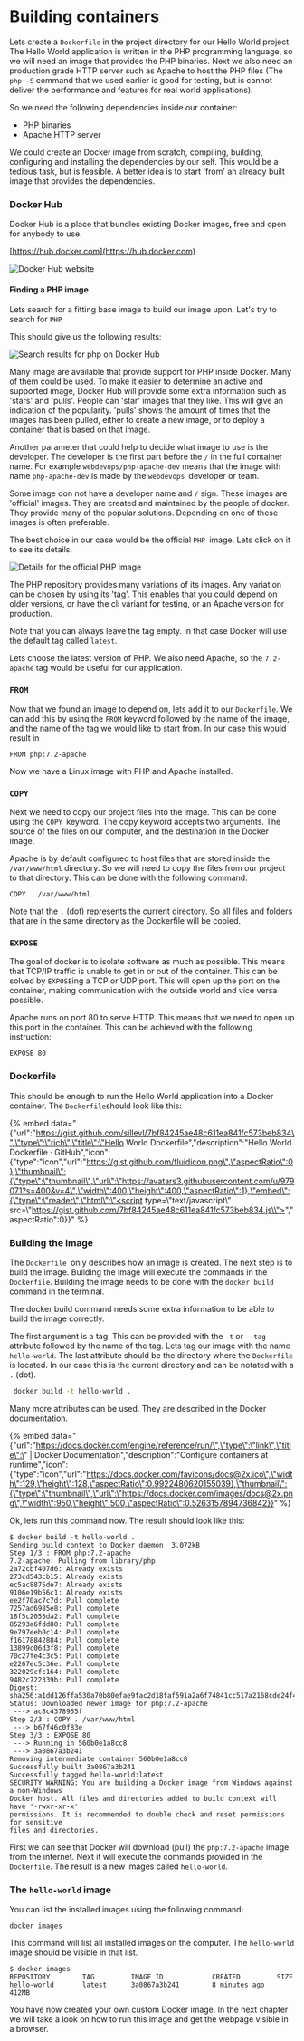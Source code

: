# Building containers

Lets create a `Dockerfile` in the project directory for our Hello World project. The Hello World application is written in the PHP programming language, so we will need an image that provides the PHP binaries. Next we also need an production grade HTTP server such as Apache to host the PHP files \(The `php -S` command that we used earlier is good for testing, but is cannot deliver the performance and features for real world applications\).

So we need the following dependencies inside our container:

* PHP binaries
* Apache HTTP server

We could create an Docker image from scratch, compiling, building, configuring and installing the dependencies by our self. This would be a tedious task, but is feasible. A better idea is to start 'from' an already built image that provides the dependencies. 

### Docker Hub

Docker Hub is a place that bundles existing Docker images, free and open for anybody to use. 

[https://hub.docker.com](https://hub.docker.com)

![Docker Hub website](.gitbook/assets/docker-hub.png)

#### Finding a PHP image

Lets search for a fitting base image to build our image upon. Let's try to search for `PHP`

This should give us the following results:

![Search results for php on Docker Hub](.gitbook/assets/docker-hub-search-php.png)

Many image are available that provide support for PHP inside Docker. Many of them could be used. To make it easier to determine an active and supported image, Docker Hub will provide some extra information such as 'stars' and 'pulls'. People can 'star' images that they like. This will give an indication of the popularity. 'pulls' shows the amount of times that the images has been pulled, either to create a new image, or to deploy a container that is based on that image.

Another parameter that could help to decide what image to use is the developer. The developer is the first part before the `/` in the full container name. For example `webdevops/php-apache-dev` means that the image with name `php-apache-dev` is made by the `webdevops `developer or team.

Some image don not have a developer name and `/` sign. These images are 'official' images. They are created and maintained by the people of docker. They provide many of the popular solutions. Depending on one of these images is often preferable. 

The best choice in our case would be the official `PHP `image. Lets click on it to see its details.

![Details for the official PHP image](.gitbook/assets/docker-hub-php-image.png)

The PHP repository provides many variations of its images. Any variation can be chosen by using its 'tag'. This enables that you could depend on older versions, or have the cli variant for testing, or an Apache version for production. 

Note that you can always leave the tag empty. In that case Docker will use the default tag called `latest`.

Lets choose the latest version of PHP. We also need Apache, so the `7.2-apache` tag would be useful for our application.

### `FROM`

Now that we found an image to depend on, lets add it to our `Dockerfile`. We can add this by using the `FROM` keyword followed by the name of the image, and the name of the tag we would like to start from. In our case this would result in 

```text
FROM php:7.2-apache
```

Now we have a Linux image with PHP and Apache installed.

### `COPY`

Next we need to copy our project files into the image. This can be done using the `COPY `keyword. The copy keyword accepts two arguments. The source of the files on our computer, and the destination in the Docker image.

Apache is by default configured to host files that are stored inside the `/var/www/html` directory. So we will need to copy the files from our project to that directory. This can be done with the following command.

```text
COPY . /var/www/html
```

Note that the `.` \(dot\) represents the current directory. So all files and folders that are in the same directory as the Dockerfile will be copied.

### `EXPOSE`

The goal of docker is to isolate software as much as possible. This means that TCP/IP traffic is unable to get in or out of the container. This can be solved by `EXPOSE`ing a TCP or UDP port. This will open up the port on the container, making communication with the outside world and vice versa possible.

Apache runs on port 80 to serve HTTP. This means that we need to open up this port in the container. This can be achieved with the following instruction:

```text
EXPOSE 80
```



### Dockerfile

This should be enough to run the Hello World application into a Docker container. The `Dockerfile`should look like this:

{% embed data="{\"url\":\"https://gist.github.com/sillevl/7bf84245ae48c611ea841fc573beb834\",\"type\":\"rich\",\"title\":\"Hello World Dockerfile\",\"description\":\"Hello World Dockerfile · GitHub\",\"icon\":{\"type\":\"icon\",\"url\":\"https://gist.github.com/fluidicon.png\",\"aspectRatio\":0},\"thumbnail\":{\"type\":\"thumbnail\",\"url\":\"https://avatars3.githubusercontent.com/u/979071?s=400&v=4\",\"width\":400,\"height\":400,\"aspectRatio\":1},\"embed\":{\"type\":\"reader\",\"html\":\"<script type=\\"text/javascript\\" src=\\"https://gist.github.com/7bf84245ae48c611ea841fc573beb834.js\\"></script>\",\"aspectRatio\":0}}" %}

### Building the image

The `Dockerfile `only describes how an image is created. The next step is to build the image. Building the image will execute the commands in the `Dockerfile`.  Building the image needs to be done with the `docker build` command in the terminal.

The docker build command needs some extra information to be able to build the image correctly.

The first argument is a tag. This can be provided with the `-t` or `--tag` attribute followed by the name of the tag. Lets tag our image with the name `hello-world`. The last attribute should be the directory where the `Dockerfile `is located. In our case this is the current directory and can be notated with a `.` \(dot\).

```bash
 docker build -t hello-world .
```

Many more attributes can be used. They are described in the Docker documentation.

{% embed data="{\"url\":\"https://docs.docker.com/engine/reference/run/\",\"type\":\"link\",\"title\":\" \| Docker Documentation\",\"description\":\"Configure containers at runtime\",\"icon\":{\"type\":\"icon\",\"url\":\"https://docs.docker.com/favicons/docs@2x.ico\",\"width\":129,\"height\":128,\"aspectRatio\":0.9922480620155039},\"thumbnail\":{\"type\":\"thumbnail\",\"url\":\"https://docs.docker.com/images/docs@2x.png\",\"width\":950,\"height\":500,\"aspectRatio\":0.5263157894736842}}" %}

Ok, lets run this command now. The result should look like this:

```text
$ docker build -t hello-world .
Sending build context to Docker daemon  3.072kB
Step 1/3 : FROM php:7.2-apache
7.2-apache: Pulling from library/php
2a72cbf407d6: Already exists
273cd543cb15: Already exists
ec5ac8875de7: Already exists
9106e19b56c1: Already exists
ee2f70ac7c7d: Pull complete
7257ad6985e8: Pull complete
18f5c2055da2: Pull complete
85293a6fdd80: Pull complete
9e797eeb0c14: Pull complete
f16178842884: Pull complete
13899c06d3f8: Pull complete
70c27fe4c3c5: Pull complete
e2267ec5c36e: Pull complete
322029cfc164: Pull complete
9482c722339b: Pull complete
Digest: sha256:a1dd126ffa530a70b80efae9fac2d18faf591a2a6f74841cc517a2168cde24f4
Status: Downloaded newer image for php:7.2-apache
 ---> ac8c4378955f
Step 2/3 : COPY . /var/www/html
 ---> b67f46c0f83e
Step 3/3 : EXPOSE 80
 ---> Running in 560b0e1a8cc8
 ---> 3a0867a3b241
Removing intermediate container 560b0e1a8cc8
Successfully built 3a0867a3b241
Successfully tagged hello-world:latest
SECURITY WARNING: You are building a Docker image from Windows against a non-Windows 
Docker host. All files and directories added to build context will have '-rwxr-xr-x' 
permissions. It is recommended to double check and reset permissions for sensitive 
files and directories.
```

First we can see that Docker will download \(pull\) the `php:7.2-apache` image from the internet. Next it will execute the commands provided in the `Dockerfile`. The result is a new images called `hello-world`.

### The `hello-world` image

You can list the installed images using the following command:

```text
docker images
```

This command will list all installed images on the computer. The `hello-world` image should be visible in that list.

```text
$ docker images
REPOSITORY        TAG         IMAGE ID            CREATED         SIZE
hello-world       latest      3a0867a3b241        8 minutes ago   412MB
```

You have now created your own custom Docker image. In the next chapter we will take a look on how to run this image and get the webpage visible in a browser.

